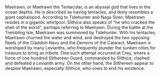 Maelrawn, or Maelrawn the Tentacular, is an abyssal god that lives in the ocean depths. He is described as having tentacles, and likely resembles a giant cephalopod. According to  Tidehunter and  Naga Siren, Maelrawn resides in a gigantic whirlpool. Slithice also speaks of "he who cracked the shell of the world", perhaps referring to Maelrawn.
During the battle at the Trembling Isle, Maelrawn was summoned by Tidehunter. With his tentacles, Maelrawn churned the water and wind, and destroyed the two opposing fleets of the Claddish Navy and the Demons of the Cataract.
Maelrawn is worshiped by many Levianths, who frequently plunder the sunken cities for treasure to bring as tribute. One such attempt occurred at Crey, where a force of one hundred Slithereen Guard, commanded by Slithice, clashed and defeated a Levianth army.
On the other hand, the Slithereen appear to despise Maelrawn, especially Slithice, who vows to end his existence.
